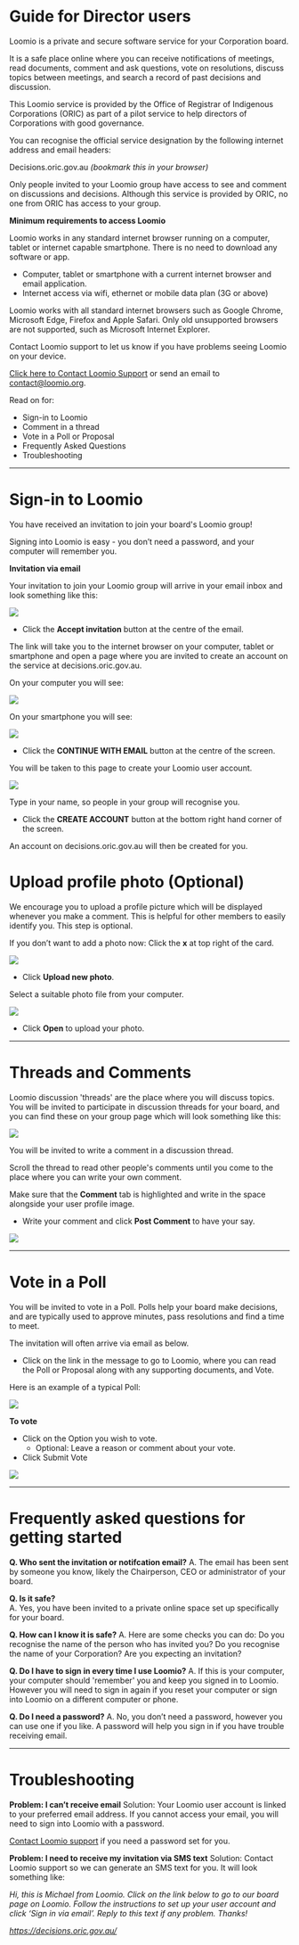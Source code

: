 # Guide for Director users

Loomio is a private and secure software service for your Corporation board.

It is a safe place online where you can receive notifications of meetings, read documents, comment and ask questions, vote on resolutions, discuss topics between meetings, and search a record of past decisions and discussion.

This Loomio service is provided by the Office of Registrar of Indigenous Corporations (ORIC) as part of a pilot service to help directors of Corporations with good governance.

You can recognise the official service designation by the following internet address and email headers:

Decisions.oric.gov.au *(bookmark this in your browser)*

Only people invited to your Loomio group have access to see and comment on discussions and decisions.  Although this service is provided by ORIC, no one from ORIC has access to your group.

****Minimum requirements to access Loomio****

Loomio works in any standard internet browser running on a computer, tablet or internet capable smartphone.  There is no need to download any software or app.

* Computer, tablet or smartphone with a current internet browser and email application.
* Internet access via wifi, ethernet or mobile data plan (3G or above)

Loomio works with all standard internet browsers such as Google Chrome, Microsoft Edge, Firefox and Apple Safari. Only old unsupported browsers are not supported, such as Microsoft Internet Explorer.

Contact Loomio support to let us know if you have problems seeing Loomio on your device.

[Click here to Contact Loomio Support](https://www.loomio.org/contact) or send an email to [contact@loomio.org](mailto:contact@loomio.org).

Read on for:

* Sign-in to Loomio
* Comment in a thread
* Vote in a Poll or Proposal
* Frequently Asked Questions
* Troubleshooting



---

# Sign-in to Loomio

You have received an invitation to join your board's Loomio group!

Signing into Loomio is easy - you don’t need a password, and your computer will remember you.

**Invitation via email**

Your invitation to join your Loomio group will arrive in your email inbox and look something like this:

![](invitation-email.png)



* Click the **Accept invitation** button at the centre of the email.

The link will take you to the internet browser on your computer, tablet or smartphone and open a page where you are invited to create an account on the service at decisions.oric.gov.au.

On your computer you will see:

![](sign-in.png)

On your smartphone you will see:

![](sign-in-mobile.png)


* Click the **CONTINUE WITH EMAIL** button at the centre of the screen.

You will be taken to this page to create your Loomio user account.

![](sign-up.png)

Type in your name, so people in your group will recognise you.

* Click the **CREATE ACCOUNT** button at the bottom right hand corner of the screen.

An account on decisions.oric.gov.au will then be created for you.

# Upload profile photo (Optional)

We encourage you to upload a profile picture which will be displayed whenever you make a comment. This is helpful for other members to easily identify you. This step is optional.

If you don’t want to add a photo now: Click the **x** at top right of the card.

![](set-profile-photo.png)


* Click **Upload new photo**.

Select a suitable photo file from your computer.

![](upload-photo.png)

* Click **Open** to upload your photo.

---


# Threads and Comments
Loomio discussion 'threads' are the place where you will discuss topics. You will be invited to participate in discussion threads for your board, and you can find these on your group page which will look something like this:

![](thread.png)


You will be invited to write a comment in a discussion thread.

Scroll the thread to read other people's comments until you come to the place where you can write your own comment.

Make sure that the **Comment** tab is highlighted and write in the space alongside your user profile image.

* Write your comment and click **Post Comment** to have your say.

![](comment.png)


---


# Vote in a Poll
You will be invited to vote in a Poll.  Polls help your board make decisions, and are typically used to approve minutes, pass resolutions and find a time to meet.

The invitation will often arrive via email as below.

* Click on the link in the message to go to Loomio, where you can read the Poll or Proposal along with any supporting documents, and Vote.

Here is an example of a typical Poll:

![](poll-email.png)

**To vote**
* Click on the Option you wish to vote.
    * Optional: Leave a reason or comment about your vote.
* Click Submit Vote

![](vote-form.png)

---

# Frequently asked questions for getting started
**Q. Who sent the invitation or notifcation email?**
A. The email has been sent by someone you know, likely the Chairperson, CEO or administrator of your board.

**Q. Is it safe?**  
A. Yes, you have been invited to a private online space set up specifically for your board.  

**Q. How can I know it is safe?**
A. Here are some checks you can do:
Do you recognise the name of the person who has invited you?
Do you recognise the name of your Corporation?
Are you expecting an invitation?

**Q. Do I have to sign in every time I use Loomio?**
A. If this is your computer, your computer should 'remember' you and keep you signed in to Loomio. However you will need to sign in again if you reset your computer or sign into Loomio on a different computer or phone.

**Q. Do I need a password?**
A. No, you don’t need a password, however you can use one if you like. A password will help you sign in if you have trouble receiving email.

---

# Troubleshooting

**Problem: I can’t receive email**
Solution: Your Loomio user account is linked to your preferred email address.  If you cannot access your email, you will need to sign into Loomio with a password.

[Contact Loomio support](https://decisions.oric.gov.au/contact) if you need a password set for you.

**Problem: I need to receive my invitation via SMS text**
Solution: Contact Loomio support so we can generate an SMS text for you. It will look something like:

*Hi, this is Michael from Loomio. Click on the link below to go to our board page on Loomio. Follow the instructions to set up your user account and click ‘Sign in via email’. Reply to this text if any problem. Thanks!*

*https://decisions.oric.gov.au/*
